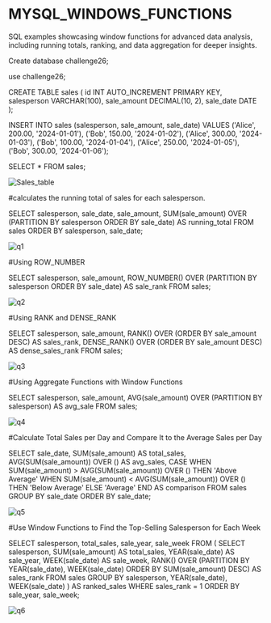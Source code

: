 # MYSQL_WINDOWS_FUNCTIONS
SQL examples showcasing window functions for advanced data analysis, including running totals, ranking, and data aggregation for deeper insights.

Create database challenge26;

use challenge26;

CREATE TABLE sales (
    id INT AUTO_INCREMENT PRIMARY KEY,
    salesperson VARCHAR(100),
    sale_amount DECIMAL(10, 2),
    sale_date DATE
);

INSERT INTO sales (salesperson, sale_amount, sale_date) VALUES
('Alice', 200.00, '2024-01-01'),
('Bob', 150.00, '2024-01-02'),
('Alice', 300.00, '2024-01-03'),
('Bob', 100.00, '2024-01-04'),
('Alice', 250.00, '2024-01-05'),
('Bob', 300.00, '2024-01-06');

SELECT * FROM sales;

![Sales_table](https://github.com/user-attachments/assets/b185b128-23c9-431e-8a2b-b8a278bbf9cf)

#calculates the running total of sales for each salesperson.

SELECT 
    salesperson,
    sale_date,
    sale_amount,
    SUM(sale_amount) OVER (PARTITION BY salesperson ORDER BY sale_date) AS running_total
FROM 
    sales
ORDER BY 
    salesperson, sale_date;

![q1](https://github.com/user-attachments/assets/aeec2027-dd5a-435d-924a-48e759644448)

#Using ROW_NUMBER

SELECT 
    salesperson,
    sale_amount,
    ROW_NUMBER() OVER (PARTITION BY salesperson ORDER BY sale_date) AS sale_rank
FROM 
    sales;

![q2](https://github.com/user-attachments/assets/7174cba5-c504-4922-a1b1-c77946ebaf23)

#Using RANK and DENSE_RANK

SELECT 
    salesperson,
    sale_amount,
    RANK() OVER (ORDER BY sale_amount DESC) AS sales_rank,
    DENSE_RANK() OVER (ORDER BY sale_amount DESC) AS dense_sales_rank
FROM 
    sales;

![q3](https://github.com/user-attachments/assets/25530338-a99e-48e6-88b4-7e572ab7a700)

#Using Aggregate Functions with Window Functions

SELECT 
    salesperson,
    sale_amount,
    AVG(sale_amount) OVER (PARTITION BY salesperson) AS avg_sale
FROM 
    sales;

![q4](https://github.com/user-attachments/assets/02ecd096-8530-4276-84bb-dd4efb167bae)
    
#Calculate Total Sales per Day and Compare It to the Average Sales per Day

SELECT 
    sale_date,
    SUM(sale_amount) AS total_sales,
    AVG(SUM(sale_amount)) OVER () AS avg_sales,
    CASE 
        WHEN SUM(sale_amount) > AVG(SUM(sale_amount)) OVER () THEN 'Above Average'
        WHEN SUM(sale_amount) < AVG(SUM(sale_amount)) OVER () THEN 'Below Average'
        ELSE 'Average'
    END AS comparison
FROM 
    sales
GROUP BY 
    sale_date
ORDER BY 
    sale_date;

![q5](https://github.com/user-attachments/assets/528669a4-7c90-40aa-af28-cb4aefde4e2a)
    
#Use Window Functions to Find the Top-Selling Salesperson for Each Week

SELECT 
    salesperson,
    total_sales,
    sale_year,
    sale_week
FROM (
    SELECT 
        salesperson,
        SUM(sale_amount) AS total_sales,
        YEAR(sale_date) AS sale_year,
        WEEK(sale_date) AS sale_week,
        RANK() OVER (PARTITION BY YEAR(sale_date), WEEK(sale_date) ORDER BY SUM(sale_amount) DESC) AS sales_rank
    FROM 
        sales
    GROUP BY 
        salesperson, YEAR(sale_date), WEEK(sale_date)
) AS ranked_sales
WHERE 
    sales_rank = 1
ORDER BY 
    sale_year, sale_week;

![q6](https://github.com/user-attachments/assets/28fb1869-4c1e-40ef-bdf8-897e74ee3d19)











